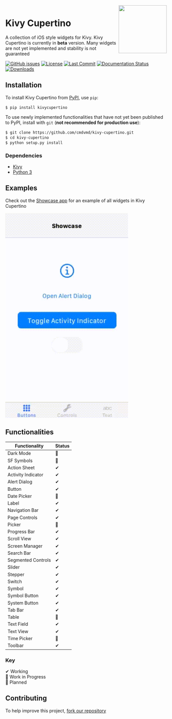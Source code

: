 <img src="https://github.com/cmdvmd/kivy-cupertino/blob/main/logo.png?raw=true" align="right" width="150" height="150"/>

# Kivy Cupertino

A collection of iOS style widgets for Kivy. Kivy Cupertino is currently in **beta** version.
Many widgets are not yet implemented and stability is not guaranteed

[![GitHub issues](https://img.shields.io/github/issues/cmdvmd/kivy-cupertino)](https://github.com/cmdvmd/kivy-cupertino/issues)
[![License](https://img.shields.io/github/license/cmdvmd/kivy-cupertino)](https://github.com/cmdvmd/kivy-cupertino/blob/main/LICENSE)
[![Last Commit](https://img.shields.io/github/last-commit/cmdvmd/kivy-cupertino)](https://github.com/cmdvmd/kivy-cupertino/commits/main)
[![Documentation Status](https://readthedocs.org/projects/kivy-cupertino/badge/?version=latest)](https://kivy-cupertino.rtfd.io)
[![Downloads](https://pepy.tech/badge/kivycupertino)](https://pepy.tech/project/kivycupertino)

## Installation

To install Kivy Cupertino from [PyPI](https://pypi.org/project/kivycupertino/), use `pip`:

```shell
$ pip install kivycupertino
```

To use newly implemented functionalities that have not yet been published to PyPI, install with `git`
(**not recommended for production use**):

```shell
$ git clone https://github.com/cmdvmd/kivy-cupertino.git
$ cd kivy-cupertino
$ python setup.py install
```

### Dependencies

- [Kivy](https://kivy.org/doc/stable/gettingstarted/installation.html)
- [Python 3](https://www.python.org/downloads)

## Examples

Check out the [Showcase app](https://github.com/cmdvmd/kivy-cupertino/blob/main/examples/showcase.py)
for an example of all widgets in Kivy Cupertino

![Showcase App](https://github.com/cmdvmd/kivy-cupertino/blob/main/docs/_static/showcase.gif?raw=true)

## Functionalities

| Functionality | Status |
|---------------|--------|
| Dark Mode | 📝 |
| SF Symbols | 🚧 |
| Action Sheet | ✔ |
| Activity Indicator | ✔ |
| Alert Dialog | ✔ |
| Button | ✔ |
| Date Picker | 📝 |
| Label | ✔ |
| Navigation Bar | ✔ |
| Page Controls | ✔ |
| Picker | 📝 |
| Progress Bar | ✔ |
| Scroll View | ✔ |
| Screen Manager | ✔ |
| Search Bar | ✔ |
| Segmented Controls | ✔ |
| Slider | ✔ |
| Stepper | ✔ |
| Switch | ✔ |
| Symbol | ✔ |
| Symbol Button | ✔ |
| System Button | ✔ |
| Tab Bar | ✔ |
| Table | 📝 |
| Text Field | ✔ |
| Text View | ✔ |
| Time Picker | 📝 |
| Toolbar | ✔ |

### Key

✔ Working
\
🚧 Work in Progress
\
📝 Planned

## Contributing

To help improve this project, [fork our repository](https://github.com/cmdvmd/kivy-cupertino/fork)
